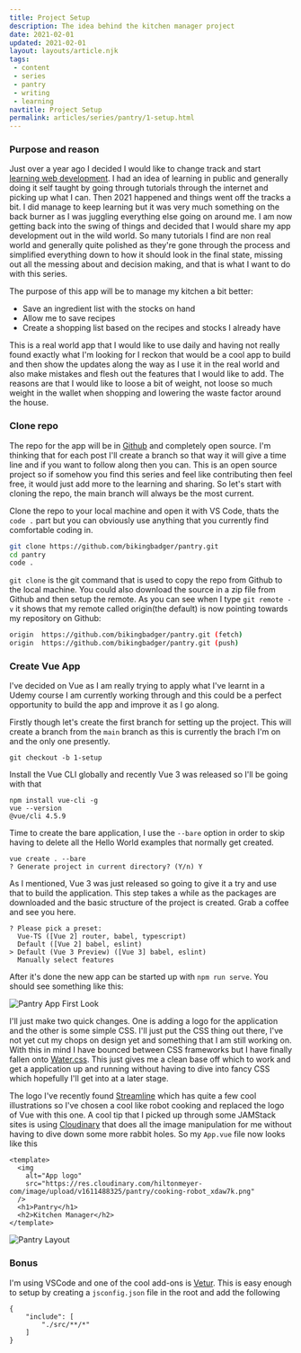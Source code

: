 ```yaml
---
title: Project Setup
description: The idea behind the kitchen manager project
date: 2021-02-01
updated: 2021-02-01
layout: layouts/article.njk
tags: 
 - content
 - series
 - pantry
 - writing
 - learning
navtitle: Project Setup
permalink: articles/series/pantry/1-setup.html
---
```


### Purpose and reason

Just over a year ago I decided I would like to change track and start [learning web development](articles/learn-in-public.html). I had an idea of learning in public and generally doing it self taught by going through tutorials through the internet and picking up what I can. Then 2021 happened and things went off the tracks a bit. I did manage to keep learning but it was very much something on the back burner as I was juggling everything else going on around me. I am now getting back into the swing of things and decided that I would share my app development out in the wild world. So many tutorials I find are non real world and generally quite polished as they're gone through the process and simplified everything down to how it should look in the final state, missing out all the messing about and decision making, and that is what I want to do with this series. 

The purpose of this app will be to manage my kitchen a bit better:

* Save an ingredient list with the stocks on hand
* Allow me to save recipes
* Create a shopping list based on the recipes and stocks I already have

This is a real world app that I would like to use daily and having not really found exactly what I'm looking for I reckon that would be a cool app to build and then show the updates along the way as I use it in the real world and also make mistakes and flesh out the features that I would like to add. The reasons are that I would like to loose a bit of weight, not loose so much weight in the wallet when shopping and lowering the waste factor around the house.

### Clone repo

The repo for the app will be in [Github](https://github.com/bikingbadger/pantry) and completely open source. I'm thinking that for each post I'll create a branch so that way it will give a time line and if you want to follow along then you can. This is an open source project so if somehow you find this series and feel like contributing then feel free, it would just add more to the learning and sharing. So let's start with cloning the repo, the main branch will always be the most current. 

Clone the repo to your local machine and open it with VS Code, thats the `code .` part but you can obviously use anything that you currently find comfortable coding in. 

```bash
git clone https://github.com/bikingbadger/pantry.git
cd pantry
code .
```

`git clone` is the git command that is used to copy the repo from Github to the local machine. You could also download the source in a zip file from Github and then setup the remote. As you can see when I type `git remote -v` it shows that my remote called origin(the default) is now pointing towards my repository on Github:

```bash
origin  https://github.com/bikingbadger/pantry.git (fetch)
origin  https://github.com/bikingbadger/pantry.git (push) 
```

### Create Vue App

I've decided on Vue as I am really trying to apply what I've learnt in a Udemy course I am currently working through and this could be a perfect opportunity to build the app and improve it as I go along.

Firstly though let's create the first branch for setting up the project. This will create a branch from the `main` branch as this is currently the brach I'm on and the only one presently.

```
git checkout -b 1-setup
```

Install the Vue CLI globally and recently Vue 3 was released so I'll be going with that

```
npm install vue-cli -g
vue --version
@vue/cli 4.5.9
```

Time to create the bare application, I use the `--bare` option in order to skip having to delete all the Hello World examples that normally get created.

```
vue create . --bare
? Generate project in current directory? (Y/n) Y
```

As I mentioned, Vue 3 was just released so going to give it a try and use that to build the application. This step takes a while as the packages are downloaded and the basic structure of the project is created. Grab a coffee and see you here.

```
? Please pick a preset:
  Vue-TS ([Vue 2] router, babel, typescript)      
  Default ([Vue 2] babel, eslint)
> Default (Vue 3 Preview) ([Vue 3] babel, eslint) 
  Manually select features
```

After it's done the new app can be started up with `npm run serve`. You should see something like this:

![Pantry App First Look](https://res.cloudinary.com/hiltonmeyer-com/image/upload/f_auto,q_auto,c_scale,w_auto,dpr_auto/v1611487703/hiltonmeyer.com/pantry-001_qz4qja.jpg)

I'll just make two quick changes. One is adding a logo for the application and the other is some simple CSS. I'll just put the CSS thing out there, I've not yet cut my chops on design yet and something that I am still working on. With this in mind I have bounced between CSS frameworks but I have finally fallen onto [Water.css](https://watercss.kognise.dev/). This just gives me a clean base off which to work and get a application up and running without having to dive into fancy CSS which hopefully I'll get into at a later stage.

The logo I've recently found [Streamline](https://app.streamlinehq.com/) which has quite a few cool illustrations so I've chosen a cool like robot cooking and replaced the logo of Vue with this one. A cool tip that I picked up through some JAMStack sites is using [Cloudinary](https://cloudinary.com/console) that does all the image manipulation for me without having to dive down some more rabbit holes. So my `App.vue` file now looks like this

```
<template>
  <img
    alt="App logo"
    src="https://res.cloudinary.com/hiltonmeyer-com/image/upload/v1611488325/pantry/cooking-robot_xdaw7k.png"
  />
  <h1>Pantry</h1>
  <h2>Kitchen Manager</h2>
</template>
```

![Pantry Layout](https://res.cloudinary.com/hiltonmeyer-com/image/upload/f_auto,q_auto,c_scale,w_auto,dpr_auto/v1611490439/hiltonmeyer.com/pantry-002_bmfqhv.jpg)

### Bonus

I'm using VSCode and one of the cool add-ons is [Vetur](https://vuejs.github.io/vetur/). This is easy enough to setup by creating a `jsconfig.json` file in the root and add the following

```
{
    "include": [
        "./src/**/*"
    ]
}
```